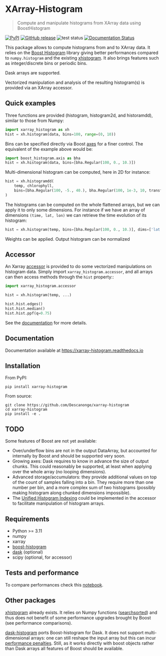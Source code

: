 
# XArray-Histogram

> Compute and manipulate histograms from XArray data using BoostHistogram

<div align="left">

[![PyPI](https://img.shields.io/pypi/v/xarray-histogram)](https://pypi.org/project/xarray-histogram)
[![GitHub release](https://img.shields.io/github/v/release/Descanonge/xarray-histogram)](https://github.com/Descanonge/xarray-histogram/releases)
![test status](https://github.com/Descanonge/xarray-histogram/actions/workflows/tests.yml/badge.svg)
[![Documentation Status](https://readthedocs.org/projects/xarray-histogram/badge/?version=latest)](https://xarray-histogram.readthedocs.io/en/latest/?badge=latest)

</div>

This package allows to compute histograms from and to XArray data.
It relies on the [Boost Histogram](https://boost-histogram.readthedocs.io) library giving better performances compared to `numpy.histogram` and the existing [xhistogram](https://xhistogram.readthedocs.io/en/latest/).
It also brings features such as integer/discrete bins or periodic bins.

Dask arrays are supported.

Vectorized manipulation and analysis of the resulting histogram(s) is provided via an XArray accessor.

## Quick examples

Three functions are provided (histogram, histogram2d, and historamdd), similar to those from Numpy:
``` python
import xarray_histogram as xh
hist = xh.histogram(data, bins=100, range=(0, 10))
```

Bins can be specified directly via Boost [axes](https://boost-histogram.readthedocs.io/en/latest/user-guide/axes.html) for a finer control. The equivalent of the example above would be:
``` python
import boost_histogram.axis as bha
hist = xh.histogram(data, bins=[bha.Regular(100, 0., 10.)])
```

Multi-dimensional histogram can be computed, here in 2D for instance:
``` python
hist = xh.histogramdd(
    temp, chlorophyll,
    bins=[bha.Regular(100, -5., 40.), bha.Regular(100, 1e-3, 10, transform=bha.transform.log))
)
```

The histograms can be computed on the whole flattened arrays, but we can apply it to only some dimensions. For instance if we have an array of dimensions `(time, lat, lon)` we can retrieve the time evolution of its histogram:
``` python
hist = xh.histogram(temp, bins=[bha.Regular(100, 0., 10.)], dims=['lat', 'lon'])
```

Weights can be applied. Output histogram can be normalized

## Accessor

An Xarray [accessor](https://docs.xarray.dev/en/latest/internals/extending-xarray.html) is provided to do some vectorized manipulations on histogram data. Simply import `xarray_histogram.accessor`, and all arrays can then access methods through the `hist` property::

``` python
import xarray_histogram.accessor

hist = xh.histogram(temp, ...)

hist.hist.edges()
hist.hist.median()
hist.hist.ppf(q=0.75)
```

See the [documentation](https://xarray-histogram.readthedocs.io/en/latest/accessor.html) for more details.

## Documentation

Documentation available at https://xarray-histogram.readthedocs.io

## Installation

From PyPI:

``` shell
pip install xarray-histogram
```

From source:
``` shell
git clone https://github.com/Descanonge/xarray-histogram
cd xarray-histogram
pip install -e .
```

## TODO

Some features of Boost are not yet available:
- Over/underflow bins are not in the output DataArray, but accounted for internally by Boost and should be supported very soon.
- Growing axes: Dask requires to know in advance the size of output chunks. This could reasonably be supported, at least when applying over the whole array (no looping dimensions).
- Advanced storage/accumulators: they provide additional values on top of the count of samples falling into a bin. They require more than one number per bin, and a more complex sum of two histograms (possibly making histogram along chunked dimensions impossible). 
- The [Unified Histogram Indexing](https://uhi.readthedocs.io/en/latest/indexing.html) could be implemented in the accessor to facilitate manipulation of histogram arrays.

## Requirements

- Python >= 3.11
- numpy
- xarray
- [boost-histogram](https://github.com/scikit-hep/boost-histogram)
- [dask](https://www.dask.org/) (optional)
- scipy (optional, for accessor)

## Tests and performance

To compare performances check this [notebook](./docs/source/performances.ipynb).

## Other packages

[xhistogram](https://xhistogram.readthedocs.io/en/latest/) already exists. It relies on Numpy functions ([searchsorted](https://numpy.org/doc/stable/reference/generated/numpy.searchsorted.html)) and thus does not benefit of some performance upgrades brought by Boost (see performance comparisons).

[dask-histogram](https://github.com/dask-contrib/dask-histogram) ports Boost-histogram for Dask. It does not support multi-dimensional arrays: one can still reshape the input array but this can incur [performance penalties](https://docs.dask.org/en/stable/array-chunks.html#reshaping). Still, as it works directly with boost objects rather than Dask arrays all features of Boost should be available.
